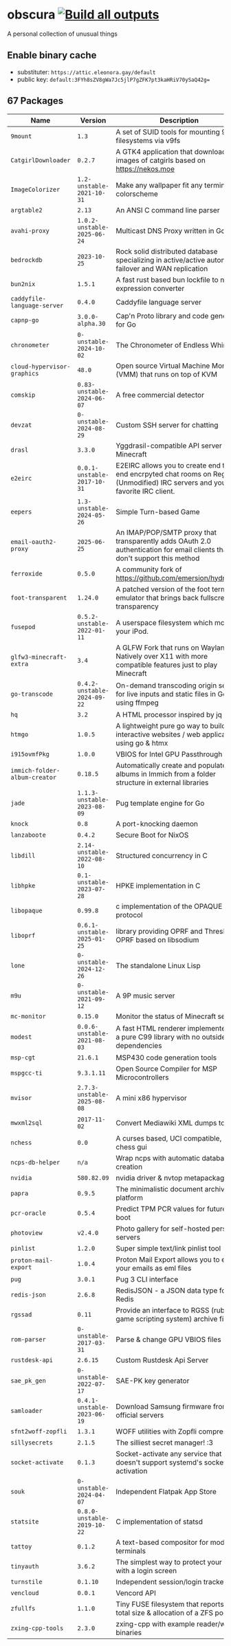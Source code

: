 # obscura [![Build all outputs](https://github.com/42LoCo42/obscura/actions/workflows/build.yml/badge.svg)](https://github.com/42LoCo42/obscura/actions/workflows/build.yml)
A personal collection of unusual things

## Enable binary cache
  * substituter: `https://attic.eleonora.gay/default`
  * public key:  `default:3FYh8sZV8gWa7Jc5jlP7gZFK7pt3kaHRiV70ySaQ42g=`

## 67 Packages

| Name | Version | Description | Homepage |
|------|---------|-------------|----------|
|`9mount`|`1.3`|A set of SUID tools for mounting 9p filesystems via v9fs|https://sqweek.net/code/9mount|
|`CatgirlDownloader`|`0.2.7`|A GTK4 application that downloads images of catgirls based on https://nekos.moe|https://github.com/NyarchLinux/CatgirlDownloader|
|`ImageColorizer`|`1.2-unstable-2021-10-31`|Make any wallpaper fit any terminal colorscheme|https://github.com/kiddae/ImageColorizer|
|`argtable2`|`2.13`|An ANSI C command line parser|https://argtable.sourceforge.io|
|`avahi-proxy`|`1.0.2-unstable-2025-06-24`|Multicast DNS Proxy written in Go|https://github.com/muhammadn/avahi-proxy|
|`bedrockdb`|`2023-10-25`|Rock solid distributed database specializing in active/active automatic failover and WAN replication|https://bedrockdb.com|
|`bun2nix`|`1.5.1`|A fast rust based bun lockfile to nix expression converter|https://github.com/baileyluTCD/bun2nix|
|`caddyfile-language-server`|`0.4.0`|Caddyfile language server|https://github.com/caddyserver/vscode-caddyfile|
|`capnp-go`|`3.0.0-alpha.30`|Cap'n Proto library and code generator for Go|https://github.com/capnproto/go-capnp|
|`chronometer`|`0-unstable-2024-10-02`|The Chronometer of Endless Whimsy!|https://github.com/42LoCo42/chronometer|
|`cloud-hypervisor-graphics`|`48.0`|Open source Virtual Machine Monitor (VMM) that runs on top of KVM|https://github.com/cloud-hypervisor/cloud-hypervisor|
|`comskip`|`0.83-unstable-2024-06-07`|A free commercial detector|https://github.com/erikkaashoek/Comskip|
|`devzat`|`0-unstable-2024-08-29`|Custom SSH server for chatting|https://github.com/quackduck/devzat|
|`drasl`|`3.3.0`|Yggdrasil-compatible API server for Minecraft|https://github.com/unmojang/drasl|
|`e2eirc`|`0.0.1-unstable-2017-10-31`|E2EIRC allows you to create end to end encrpyted chat rooms on Regular (Unmodified) IRC servers and your favorite IRC client.|https://github.com/novus0rdo/e2eirc|
|`eepers`|`1.3-unstable-2024-05-26`|Simple Turn-based Game|https://github.com/tsoding/eepers|
|`email-oauth2-proxy`|`2025-06-25`|An IMAP/POP/SMTP proxy that transparently adds OAuth 2.0 authentication for email clients that don't support this method |https://github.com/simonrob/email-oauth2-proxy|
|`ferroxide`|`0.5.0`|A community fork of https://github.com/emersion/hydroxide|https://github.com/acheong08/ferroxide|
|`foot-transparent`|`1.24.0`|A patched version of the foot terminal emulator that brings back fullscreen transparency|https://codeberg.org/fazzi/foot|
|`fusepod`|`0.5.2-unstable-2022-01-11`|A userspace filesystem which mounts your iPod.|https://github.com/keegancsmith/FUSEPod|
|`glfw3-minecraft-extra`|`3.4`|A GLFW Fork that runs on Wayland Natively over X11 with more compatible features just to play Minecraft|https://github.com/BoyOrigin/glfw-wayland|
|`go-transcode`|`0.4.2-unstable-2024-09-22`|On-demand transcoding origin server for live inputs and static files in Go using ffmpeg|https://github.com/m1k1o/go-transcode|
|`hq`|`3.2`|A HTML processor inspired by jq|https://github.com/coderobe/hq|
|`htmgo`|`1.0.5`|A lightweight pure go way to build interactive websites / web applications using go & htmx|https://htmgo.dev|
|`i915ovmfPkg`|`1.0.0`|VBIOS for Intel GPU Passthrough|https://github.com/x78x79x82x79/i915ovmfPkg|
|`immich-folder-album-creator`|`0.18.5`| Automatically create and populate albums in Immich from a folder structure in external libraries|https://github.com/Salvoxia/immich-folder-album-creator|
|`jade`|`1.1.3-unstable-2023-08-09`|Pug template engine for Go|https://github.com/Joker/jade|
|`knock`|`0.8`|A port-knocking daemon|https://github.com/jvinet/knock|
|`lanzaboote`|`0.4.2`|Secure Boot for NixOS|https://github.com/42LoCo42/lanzaboote|
|`libdill`|`2.14-unstable-2022-08-10`|Structured concurrency in C|https://libdill.org|
|`libhpke`|`0.1-unstable-2023-07-28`|HPKE implementation in C|https://github.com/oktaysm/hpke|
|`libopaque`|`0.99.8`|c implementation of the OPAQUE protocol|https://github.com/stef/libopaque|
|`liboprf`|`0.6.1-unstable-2025-01-25`|library providing OPRF and Threshold OPRF based on libsodium|https://github.com/stef/liboprf|
|`lone`|`0-unstable-2024-12-26`|The standalone Linux Lisp|https://github.com/lone-lang/lone|
|`m9u`|`0-unstable-2021-09-12`|A 9P music server|https://sqweek.net/code/m9u/|
|`mc-monitor`|`0.15.0`|Monitor the status of Minecraft servers|https://github.com/itzg/mc-monitor|
|`modest`|`0.0.6-unstable-2021-08-03`|A fast HTML renderer implemented as a pure C99 library with no outside dependencies|https://github.com/lexborisov/Modest|
|`msp-cgt`|`21.6.1`|MSP430 code generation tools|https://www.ti.com/tool/MSP-CGT|
|`mspgcc-ti`|`9.3.1.11`|Open Source Compiler for MSP Microcontrollers|https://www.ti.com/tool/MSP430-GCC-OPENSOURCE|
|`mvisor`|`2.7.3-unstable-2025-08-08`|A mini x86 hypervisor|https://github.com/tenclass/mvisor|
|`mwxml2sql`|`2017-11-02`|Convert Mediawiki XML dumps to SQL|https://gerrit.wikimedia.org/g/operations/dumps/import-tools|
|`nchess`|`0.0`|A curses based, UCI compatible, chess gui|https://github.com/spinojara/nchess|
|`ncps-db-helper`|`n/a`|Wrap ncps with automatic database creation|n/a|
|`nvidia`|`580.82.09`|nvidia driver & nvtop metapackage|https://www.nvidia.com|
|`papra`|`0.9.5`|The minimalistic document archiving platform|https://github.com/papra-hq/papra|
|`pcr-oracle`|`0.5.4`|Predict TPM PCR values for future boot|https://github.com/okirch/pcr-oracle|
|`photoview`|`v2.4.0`|Photo gallery for self-hosted personal servers|https://photoview.github.io|
|`pinlist`|`1.2.0`|Super simple text/link pinlist tool|https://github.com/42LoCo42/pinlist|
|`proton-mail-export`|`1.0.4`|Proton Mail Export allows you to export your emails as eml files|https://github.com/ProtonMail/proton-mail-export|
|`pug`|`3.0.1`|Pug 3 CLI interface|https://github.com/tokilabs/pug3-cli|
|`redis-json`|`2.6.8`|RedisJSON - a JSON data type for Redis|https://github.com/RedisJSON/RedisJSON|
|`rgssad`|`0.11`|Provide an interface to RGSS (ruby game scripting system) archive files|https://metacpan.org/dist/Archive-Rgssad|
|`rom-parser`|`0-unstable-2017-03-31`|Parse & change GPU VBIOS files|https://github.com/awilliam/rom-parser|
|`rustdesk-api`|`2.6.15`|Custom Rustdesk Api Server|https://github.com/lejianwen/rustdesk-api|
|`sae_pk_gen`|`0-unstable-2022-07-17`|SAE-PK key generator|https://github.com/vanhoefm/hostap-wpa3|
|`samloader`|`0.4.1-unstable-2023-06-19`|Download Samsung firmware from official servers|https://github.com/samloader/samloader|
|`sfnt2woff-zopfli`|`1.3.1`|WOFF utilities with Zopfli compression|https://github.com/bramstein/sfnt2woff-zopfli|
|`sillysecrets`|`2.1.5`|The silliest secret manager! :3|https://github.com/42LoCo42/sillysecrets|
|`socket-activate`|`0.1.3`|Socket-activate any service that doesn't support systemd's socket activation|https://github.com/mupuf/socket-activate|
|`souk`|`0-unstable-2024-04-07`|Independent Flatpak App Store|https://gitlab.gnome.org/haecker-felix/souk|
|`statsite`|`0.8.0-unstable-2019-10-22`|C implementation of statsd|https://github.com/statsite/statsite|
|`tattoy`|`0.1.2`|A text-based compositor for modern terminals|https://tattoy.sh|
|`tinyauth`|`3.6.2`|The simplest way to protect your apps with a login screen|https://tinyauth.app|
|`turnstile`|`0.1.10`|Independent session/login tracker|https://github.com/chimera-linux/turnstile|
|`vencloud`|`0.0.1`|Vencord API|https://github.com/Vencord/Vencloud|
|`zfullfs`|`1.1.0`|Tiny FUSE filesystem that reports the total size & allocation of a ZFS pool|https://github.com/42LoCo42/zfullfs|
|`zxing-cpp-tools`|`2.3.0`|zxing-cpp with example reader/writer binaries|https://github.com/zxing-cpp/zxing-cpp|
